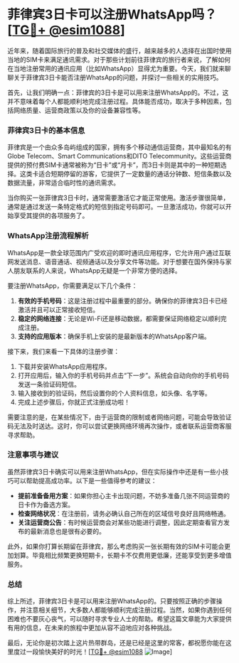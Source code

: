 # 菲律宾3日卡可以注册WhatsApp吗？[[TG💪+ @esim1088](https://t.me/s/esim1088)]

近年来，随着国际旅行的普及和社交媒体的盛行，越来越多的人选择在出国时使用当地的SIM卡来满足通讯需求。对于那些计划前往菲律宾的旅行者来说，了解如何在当地注册常用的通讯应用（比如WhatsApp）显得尤为重要。今天，我们就来聊聊关于菲律宾3日卡能否注册WhatsApp的问题，并探讨一些相关的实用技巧。

首先，让我们明确一点：菲律宾的3日卡是可以用来注册WhatsApp的。不过，这并不意味着每个人都能顺利地完成注册过程。具体能否成功，取决于多种因素，包括网络质量、运营商政策以及你的设备兼容性等。

### 菲律宾3日卡的基本信息

菲律宾是一个由众多岛屿组成的国家，拥有多个移动通信运营商，其中最知名的有Globe Telecom、Smart Communications和DITO Telecommunity。这些运营商提供的预付费SIM卡通常被称为“日卡”或“月卡”，而3日卡则是其中的一种短期选择。这类卡适合短期停留的游客，它提供了一定数量的通话分钟数、短信条数以及数据流量，非常适合临时性的通讯需求。

当你购买一张菲律宾3日卡时，通常需要激活它才能正常使用。激活步骤很简单，通常是通过发送一条特定格式的短信到指定号码即可。一旦激活成功，你就可以开始享受其提供的各项服务了。

### WhatsApp注册流程解析

WhatsApp是一款全球范围内广受欢迎的即时通讯应用程序，它允许用户通过互联网发送消息、语音通话、视频通话以及分享文件等功能。对于想要在国外保持与家人朋友联系的人来说，WhatsApp无疑是一个非常方便的选择。

要注册WhatsApp，你需要满足以下几个条件：
1. **有效的手机号码**：这是注册过程中最重要的部分。确保你的菲律宾3日卡已经激活并且可以正常接收短信。
2. **稳定的网络连接**：无论是Wi-Fi还是移动数据，都需要保证网络稳定以顺利完成注册。
3. **支持的应用版本**：确保手机上安装的是最新版本的WhatsApp客户端。

接下来，我们来看一下具体的注册步骤：

1. 下载并安装WhatsApp应用程序。
2. 打开应用后，输入你的手机号码并点击“下一步”。系统会自动向你的手机号码发送一条验证码短信。
3. 输入接收到的验证码，然后设置你的个人资料信息，如头像、名字等。
4. 完成上述步骤后，你就正式注册成功啦！

需要注意的是，在某些情况下，由于运营商的限制或者网络问题，可能会导致验证码无法及时送达。这时，你可以尝试更换网络环境再次操作，或者联系运营商客服寻求帮助。

### 注意事项与建议

虽然菲律宾3日卡确实可以用来注册WhatsApp，但在实际操作中还是有一些小技巧可以帮助提高成功率。以下是一些值得参考的建议：

- **提前准备备用方案**：如果你担心主卡出现问题，不妨多准备几张不同运营商的日卡作为备选方案。
- **检查网络状况**：在注册前，请务必确认自己所在的区域信号良好且网络畅通。
- **关注运营商公告**：有时候运营商会对某些功能进行调整，因此定期查看官方发布的最新消息也是很有必要的。

此外，如果你打算长期留在菲律宾，那么考虑购买一张长期有效的SIM卡可能会更加划算。毕竟相比频繁更换短期卡，长期卡不仅费用更低廉，还能享受到更多增值服务。

### 总结

综上所述，菲律宾3日卡是可以用来注册WhatsApp的。只要按照正确的步骤操作，并注意相关细节，大多数人都能够顺利完成注册过程。当然，如果你遇到任何困难也不要灰心丧气，可以随时寻求专业人士的帮助。希望这篇文章能为大家提供有用的信息，在未来的旅程中更加从容不迫地应对各种挑战。

最后，无论你是初次踏上这片热带群岛，还是已经是这里的常客，都祝愿你能在这里度过一段愉快美好的时光！[[TG💪+ @esim1088](https://t.me/s/esim1088) ![Image](https://i.postimg.cc/4NQfJmqS/Snipaste-2025-05-13-00-14-12.png)]